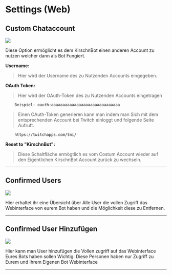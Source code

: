 # Settings (Web)

## Custom Chataccount
<img src="http://i.imgur.com/Fgp0dBT.png"/>

Diese Option ermöglicht es dem KirschnBot einen anderen Account zu nutzen welcher dann als Bot Fungiert.

**Username:**
> Hier wird der Username des zu Nutzenden Accounts eingegeben.

**OAuth Token:**
> Hier wird der OAuth-Token des zu Nutzenden Accounts eingetragen

		Beispiel: oauth:aaaaaaaaaaaaaaaaaaaaaaaaaaaaaa
	
> Einen OAuth-Token generieren kann man indem man Sich mit dem entsprechenden Account bei Twitch einloggt und folgende Seite Aufruft.

		https://twitchapps.com/tmi/

**Reset to "KirschnBot":**
> Diese Schaltfläche ermögtlich es vom Costum Account wieder auf den Eigentlichen KirschnBot Account zurück zu wechseln.

<hr>

## Confirmed Users
<img src="http://i.imgur.com/TtZUHef.png"/>

Hier erhaltet ihr eine Übersicht über Alle User die vollen Zugriff das Webinterface von eurem Bot haben und die Möglichkeit diese zu Entfernen.

<hr>

## Confirmed User Hinzufügen
<img src="http://i.imgur.com/t1W3dIg.png"/>

Hier kann man User hinzufügen die Vollen zugriff auf das Webinterface Eures Bots haben sollen
Wichtig: Diese Personen haben nur Zugriff zu Eurem und Ihrem Eigenen Bot Webinterface

<hr>
